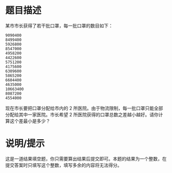 # 题目描述

某市市长获得了若干批口罩，每一批口罩的数目如下：

```text
9090400
8499400
5926800
8547000
4958200
4422600
5751200
4175600
6309600
5865200
6604400
4635000
10663400
8087200
4554000
```

现在市长要把口罩分配给市内的 $2$ 所医院。由于物流限制，每一批口罩只能全部分配给其中一家医院。市长希望 $2$ 所医院获得的口罩总数之差越小越好。请你计算这个差最小是多少？

# 说明/提示

这是一道结果填空题，你只需要算出结果后提交即可。本题的结果为一个整数，在提交答案时只填写这个整数，填写多余的内容将无法得分。
